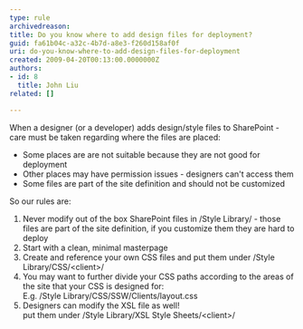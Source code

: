 ```yaml
---
type: rule
archivedreason: 
title: Do you know where to add design files for deployment?
guid: fa61b04c-a32c-4b7d-a8e3-f260d158af0f
uri: do-you-know-where-to-add-design-files-for-deployment
created: 2009-04-20T00:13:00.0000000Z
authors:
- id: 8
  title: John Liu
related: []

---
```


When a designer (or a developer) adds design/style files to SharePoint - care must be taken regarding where the files are placed:

* Some places are are not suitable because they are not good for deployment
* Other places may have permission issues - designers can't access them
* Some files are part of the site definition and should not be customized


<!--endintro-->

So our rules are:

1. Never modify out of the box SharePoint files in /Style Library/ - those files are part of the site definition, if you customize them they are hard to deploy
2. Start with a clean, minimal masterpage
3. Create and reference your own CSS files and put them under /Style Library/CSS/&lt;client&gt;/
4. You may want to further divide your CSS paths according to the areas of the site that your CSS is designed for:
<br>    E.g. /Style Library/CSS/SSW/Clients/layout.css
5. Designers can modify the XSL file as well!
<br>    put them under /Style Library/XSL Style Sheets/&lt;client&gt;/
